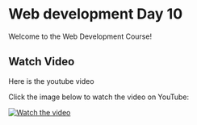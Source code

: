# Web development Day 10

Welcome to the Web Development Course!

## Watch Video

Here is the youtube video

Click the image below to watch the video on YouTube:

[![Watch the video](https://img.youtube.com/vi/--Cr0PkGQjY/0.jpg)](https://youtu.be/--Cr0PkGQjY)

